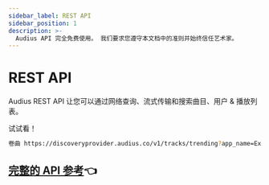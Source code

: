 ```yaml
---
sidebar_label: REST API
sidebar_position: 1
description: >-
  Audius API 完全免费使用。 我们要求您遵守本文档中的准则并始终信任艺术家。
---
```


# REST API

Audius REST API 让您可以通过网络查询、流式传输和搜索曲目、用户 & 播放列表。

试试看！

```bash
卷曲 https://discoveryprovider.audius.co/v1/tracks/trending?app_name=ExampleApp
```

## [完整的 API 参考](https://audiusproject.github.io/api-docs/#audius-api-docs)👈  